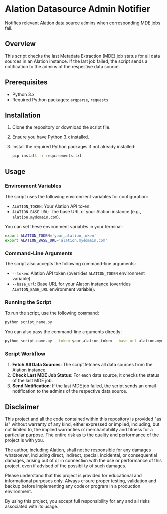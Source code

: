 # Alation Datasource Admin Notifier
Notifies relevant Alation data source admins when corresponding MDE jobs fail.
## Overview

This script checks the last Metadata Extraction (MDE) job status for all data sources in an Alation instance. If the last job failed, the script sends a notification to the admins of the respective data source.

## Prerequisites

- Python 3.x
- Required Python packages: `argparse`, `requests`

## Installation

1. Clone the repository or download the script file.
2. Ensure you have Python 3.x installed.
3. Install the required Python packages if not already installed:

    ```sh
    pip install -r requirements.txt
    ```

## Usage

### Environment Variables

The script uses the following environment variables for configuration:

- `ALATION_TOKEN`: Your Alation API token.
- `ALATION_BASE_URL`: The base URL of your Alation instance (e.g., `alation.mydomain.com`).

You can set these environment variables in your terminal:

```sh
export ALATION_TOKEN='your_alation_token'
export ALATION_BASE_URL='alation.mydomain.com'
```

### Command-Line Arguments

The script also accepts the following command-line arguments:

- `--token`: Alation API token (overrides `ALATION_TOKEN` environment variable).
- `--base_url`: Base URL for your Alation instance (overrides `ALATION_BASE_URL` environment variable).

### Running the Script

To run the script, use the following command:

```sh
python script_name.py
```

You can also pass the command-line arguments directly:

```sh
python script_name.py --token your_alation_token --base_url alation.mydomain.com
```

### Script Workflow
1. **Fetch All Data Sources**: The script fetches all data sources from the Alation instance.
2. **Check Last MDE Job Status**: For each data source, it checks the status of the last MDE job.
3. **Send Notification**: If the last MDE job failed, the script sends an email notification to the admins of the respective data source.

## Disclaimer

This project and all the code contained within this repository is provided "as is" without warranty of any kind, either expressed or implied, including, but not limited to, the implied warranties of merchantability and fitness for a particular purpose. The entire risk as to the quality and performance of the project is with you.

The author, including Alation, shall not be responsible for any damages whatsoever, including direct, indirect, special, incidental, or consequential damages, arising out of or in connection with the use or performance of this project, even if advised of the possibility of such damages.

Please understand that this project is provided for educational and informational purposes only. Always ensure proper testing, validation and backup before implementing any code or program in a production environment.

By using this project, you accept full responsibility for any and all risks associated with its usage.